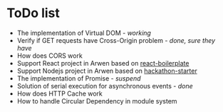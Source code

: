 # ToDo list

-   The implementation of Virtual DOM - _working_
-   Verify if GET requests have Cross-Origin problem - _done, sure they have_
-   How does CORS work
-   Support React project in Arwen based on [react-boilerplate](https://github.com/kawhi66/react-boilerplate)
-   Support Nodejs project in Arwen based on [hackathon-starter](https://github.com/kawhi66/hackathon-starter)
-   The implementation of Promise - _suspend_
-   Solution of serial execution for asynchronous events - _done_
-   How does HTTP Cache work
-   How to handle Circular Dependency in module system
